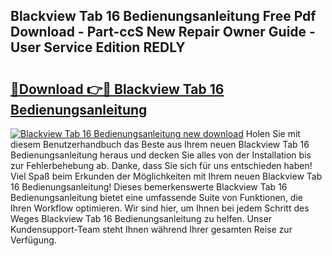 ## Blackview Tab 16 Bedienungsanleitung Free Pdf Download - Part-ccS New Repair Owner Guide - User Service Edition REDLY

# <h2><a href="http://df2e0k6.blite.top/?on=Blackview+Tab+16+Bedienungsanleitung">🔗Download 👉🔴 Blackview Tab 16 Bedienungsanleitung</a></h2>

[![Blackview Tab 16 Bedienungsanleitung new download](https://i.imgur.com/lujVjoI.png)](http://df2e0k6.blite.top/?on=Blackview+Tab+16+Bedienungsanleitung)
Holen Sie mit diesem Benutzerhandbuch das Beste aus Ihrem neuen Blackview Tab 16 Bedienungsanleitung heraus und decken Sie alles von der Installation bis zur Fehlerbehebung ab. Danke, dass Sie sich für uns entschieden haben! Viel Spaß beim Erkunden der Möglichkeiten mit Ihrem neuen Blackview Tab 16 Bedienungsanleitung! Dieses bemerkenswerte Blackview Tab 16 Bedienungsanleitung bietet eine umfassende Suite von Funktionen, die Ihren Workflow optimieren. Wir sind hier, um Ihnen bei jedem Schritt des Weges Blackview Tab 16 Bedienungsanleitung zu helfen. Unser Kundensupport-Team steht Ihnen während Ihrer gesamten Reise zur Verfügung.
